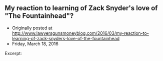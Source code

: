 ## My reaction to learning of Zack Snyder's love of "The Fountainhead"?

 * Originally posted at http://www.lawyersgunsmoneyblog.com/2016/03/my-reaction-to-learning-of-zack-snyders-love-of-the-fountainhead
 * Friday, March 18, 2016

Excerpt: